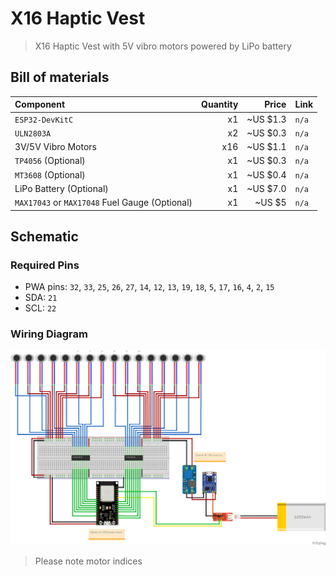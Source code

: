 # X16 Haptic Vest

> X16 Haptic Vest with 5V vibro motors powered by LiPo battery

## Bill of materials

| Component                                      | Quantity |    Price | Link  |
| :--------------------------------------------- | -------: | -------: | :---- |
| `ESP32-DevKitC`                                |       x1 | ~US $1.3 | `n/a` |
| `ULN2803A`                                     |       x2 | ~US $0.3 | `n/a` |
| 3V/5V Vibro Motors                             |      x16 | ~US $1.1 | `n/a` |
| `TP4056` (Optional)                            |       x1 | ~US $0.3 | `n/a` |
| `MT3608` (Optional)                            |       x1 | ~US $0.4 | `n/a` |
| LiPo Battery (Optional)                        |       x1 | ~US $7.0 | `n/a` |
| `MAX17043` or `MAX17048` Fuel Gauge (Optional) |       x1 | ~US $5   | `n/a` |

## Schematic

### Required Pins

* PWA pins: `32`, `33`, `25`, `26`, `27`, `14`, `12`, `13`, `19`, `18`, `5`, `17`, `16`, `4`, `2`, `15`
* SDA: `21`
* SCL: `22`

### Wiring Diagram

![Schematic](schematic_bb.png)

> Please note motor indices
